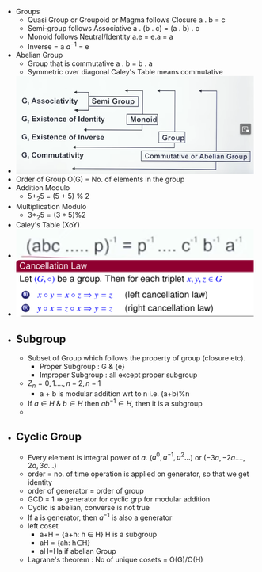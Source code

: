 - Groups
	- Quasi Group or Groupoid or Magma follows Closure a . b = c
	- Semi-group follows Associative a . (b . c) = (a . b) . c
	- Monoid follows Neutral/Identity a.e = e.a = a
	- Inverse = a $a^{-1}$ = e
- Abelian Group
	- Group that is commutative a . b = b . a
	- Symmetric over diagonal Caley's Table means commutative
- ![image.png](../assets/image_1708349160317_0.png)
- Order of Group O(G) = No. of elements in the group
- Addition Modulo
	- $5+ _{2}5$ = (5 + 5) % 2
- Multiplication Modulo
	- $3 *_{2} 5 = (3*5) \% 2$
- Caley's Table (XoY)
- ![image.png](../assets/image_1708448683983_0.png)
- ![image.png](../assets/image_1709071571359_0.png)
- ## Subgroup
	- Subset of Group which follows the property of group (closure etc).
		- Proper Subgroup : G & {e}
		- Improper Subgroup : all except proper subgroup
	- $Z_n = {0,1....,n-2, n-1}$
		- a + b is modular addition wrt to n i.e. (a+b)%n
	- If $a\in H$ & $b\in H$ then $ab^{-1}\in H$, then it is a subgroup
	-
- ## Cyclic Group
	- Every element is integral power of *a*. ($a^0,a^{-1}, a^2...$) or ($-3a,-2a....,2a,3a...$)
	- order = no. of time operation is applied on generator, so that we get identity
	- order of generator = order of group
	- GCD = 1 => generator for cyclic grp for modular addition
	- Cyclic is abelian, converse is not true
	- If a is generator, then $a^{-1}$ is also a generator
	- left coset
		- a+H = {a+h: h $\in$ H} H is a subgroup
		- aH = {ah: h$\in$H}
		- aH=Ha if abelian Group
	- Lagrane's theorem : No of unique cosets = O(G)/O(H)
